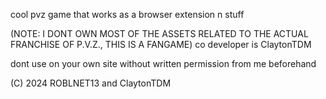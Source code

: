 cool pvz game that works as a browser extension n stuff 

(NOTE: I DONT OWN MOST OF THE ASSETS RELATED TO THE ACTUAL FRANCHISE OF P.V.Z., THIS IS A FANGAME) 
co developer is ClaytonTDM

dont use on your own site without written permission from me beforehand  

(C) 2024 ROBLNET13 and ClaytonTDM
